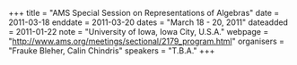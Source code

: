 +++
title = "AMS Special Session on Representations of Algebras"
date = 2011-03-18
enddate = 2011-03-20
dates = "March 18 - 20, 2011"
dateadded = 2011-01-22
note = "University of Iowa, Iowa City, U.S.A."
webpage = "http://www.ams.org/meetings/sectional/2179_program.html"
organisers = "Frauke Bleher, Calin Chindris"
speakers = "T.B.A."
+++

